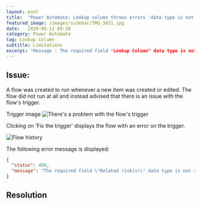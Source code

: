 ```yaml
---
layout: post
title:  "Power Automate: Lookup column throws errors 'data type is not supported'"
featured_image: /images/sidebar/IMG_3431.jpg
date:   2020-06-11 09:30
category: Power Automate
tag: Lookup Column
subtitle: Limitations
excerpt: "Message : The required field "Lookup Column" data type is not supported"
---
```


## Issue:

A flow was created to run whenever a new item was created or edited. The flow did not run at all and instead advised that there is an issue with the flow's trigger.

Trigger image
![There's a problem with the flow's trigger](/images/20202629/trigger_error.png "There's a problem with the flow's trigger")

Clicking on 'Fix the trigger' displays the flow with an error on the trigger.

![Flow history](/images/20202629/bad_request.png "Flow history")

The following error message is displayed:

```json
{
  "status": 400,
  "message": "The required field \"Related risk(s)\" data type is not supported\r\nclientRequestId: 7e29a495-ddab-4c6c-8af7-0b73ca51381a\r\nserviceRequestId: 7e29a495-ddab-4c6c-8af7-0b73ca51381a"
}
```

## Resolution


